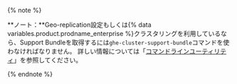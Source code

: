 {% note %}

**ノート：**Geo-replication設定もしくは{% data variables.product.prodname_enterprise %}クラスタリングを利用しているなら、Support Bundleを取得するには`ghe-cluster-support-bundle`コマンドを使わなければなりません。 詳しい情報については「[コマンドラインユーティリティ](/enterprise/admin/guides/installation/command-line-utilities/#ghe-cluster-support-bundle)」を参照してください。

{% endnote %}
